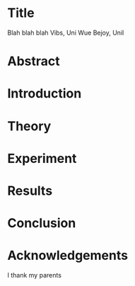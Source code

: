 # Title
Blah blah blah
Vibs, Uni Wue
Bejoy, Unil
# Abstract
# Introduction
# Theory
# Experiment
# Results
# Conclusion
# Acknowledgements
I thank my parents
